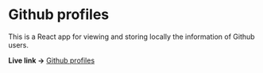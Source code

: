 # Github profiles

This is a React app for viewing and storing locally the information of Github users.

**Live link ->** [Github profiles](https://hungry-booth-aa6151.netlify.app/)

